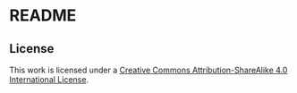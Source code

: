 # README

## License

This work is licensed under a [Creative Commons Attribution-ShareAlike 4.0 International License](http://creativecommons.org/licenses/by-sa/4.0/).
